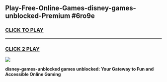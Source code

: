 
## Play-Free-Online-Games-disney-games-unblocked-Premium #6ro9e
<h3>
<a href="https://premium.freeplayer.one?title=disney-games-unblocked&ref=8M">CLICK TO PLAY</a></h3>
<hr>

<h3>
<a href="https://premium.freeplayer.one?title=disney-games-unblocked&ref=8M">CLICK 2 PLAY</a>
  
</h3>

<a href="https://premium.freeplayer.one?title=disney-games-unblocked&ref=8M"><img src="https://clearcache.store/games.png"></a>


**disney-games-unblocked games unblocked: Your Gateway to Fun and Accessible Online Gaming**
